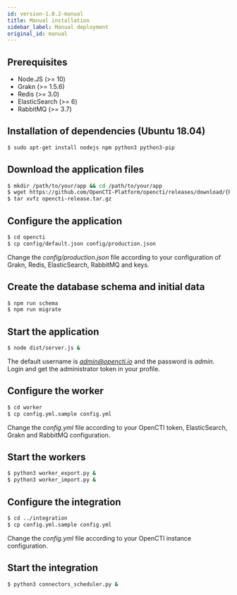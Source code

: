 ```yaml
---
id: version-1.0.2-manual
title: Manual installation
sidebar_label: Manual deployment
original_id: manual
---
```


## Prerequisites

- Node.JS (>= 10)
- Grakn (>= 1.5.6)
- Redis (>= 3.0)
- ElasticSearch (>= 6)
- RabbitMQ (>= 3.7)

## Installation of dependencies (Ubuntu 18.04)
```bash
$ sudo apt-get install nodejs npm python3 python3-pip
```

## Download the application files
```bash
$ mkdir /path/to/your/app && cd /path/to/your/app
$ wget https://github.com/OpenCTI-Platform/opencti/releases/download/{RELEASE_VERSION}/opencti-release.tar.gz
$ tar xvfz opencti-release.tar.gz
```

## Configure the application
```bash
$ cd opencti
$ cp config/default.json config/production.json
```

Change the *config/production.json* file according to your configuration of Grakn, Redis, ElasticSearch, RabbitMQ and keys.

## Create the database schema and initial data
```bash
$ npm run schema
$ npm run migrate
```

## Start the application
```bash
$ node dist/server.js &
```

The default username is *admin@opencti.io* and the password is *admin*. Login and get the administrator token in your profile.

## Configure the worker
```bash
$ cd worker
$ cp config.yml.sample config.yml
```

Change the *config.yml* file according to your OpenCTI token, ElasticSearch, Grakn and RabbitMQ configuration.

## Start the workers
```bash
$ python3 worker_export.py &
$ python3 worker_import.py &
```

## Configure the integration
```bash
$ cd ../integration
$ cp config.yml.sample config.yml
```

Change the *config.yml* file according to your OpenCTI instance configuration.

## Start the integration
```bash
$ python3 connectors_scheduler.py &
```
